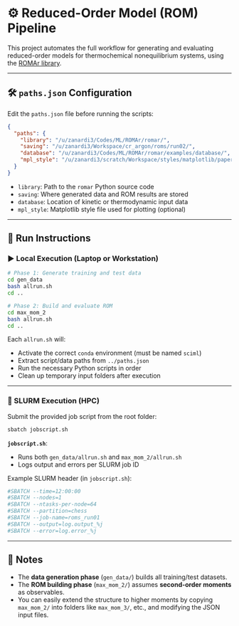 # ⚙️ Reduced-Order Model (ROM) Pipeline

This project automates the full workflow for generating and evaluating reduced-order models for thermochemical nonequilibrium systems, using the [ROMAr library](https://github.com/ivanZanardi/romar).

---

## 🛠️ `paths.json` Configuration

Edit the `paths.json` file before running the scripts:

```json
{
  "paths": {
    "library": "/u/zanardi3/Codes/ML/ROMAr/romar/",
    "saving": "/u/zanardi3/Workspace/cr_argon/roms/run02/",
    "database": "/u/zanardi3/Codes/ML/ROMAr/romar/examples/database/",
    "mpl_style": "/u/zanardi3/scratch/Workspace/styles/matplotlib/paper_1column.mplstyle"
  }
}
```

- `library`: Path to the `romar` Python source code
- `saving`: Where generated data and ROM results are stored
- `database`: Location of kinetic or thermodynamic input data
- `mpl_style`: Matplotlib style file used for plotting (optional)

---

## 🚀 Run Instructions

### ▶️ Local Execution (Laptop or Workstation)

```bash
# Phase 1: Generate training and test data
cd gen_data
bash allrun.sh
cd ..

# Phase 2: Build and evaluate ROM
cd max_mom_2
bash allrun.sh
cd ..
```

Each `allrun.sh` will:
- Activate the correct `conda` environment (must be named `sciml`)
- Extract script/data paths from `../paths.json`
- Run the necessary Python scripts in order
- Clean up temporary input folders after execution

---

### 🧠 SLURM Execution (HPC)

Submit the provided job script from the root folder:

```bash
sbatch jobscript.sh
```

**`jobscript.sh`**:
- Runs both `gen_data/allrun.sh` and `max_mom_2/allrun.sh`
- Logs output and errors per SLURM job ID

Example SLURM header (in `jobscript.sh`):

```bash
#SBATCH --time=12:00:00
#SBATCH --nodes=1
#SBATCH --ntasks-per-node=64
#SBATCH --partition=chess
#SBATCH --job-name=roms_run01
#SBATCH --output=log.output_%j
#SBATCH --error=log.error_%j
```

---

## 📘 Notes

- The **data generation phase** (`gen_data/`) builds all training/test datasets.
- The **ROM building phase** (`max_mom_2/`) assumes **second-order moments** as observables.
- You can easily extend the structure to higher moments by copying `max_mom_2/` into folders like `max_mom_3/`, etc., and modifying the JSON input files.
